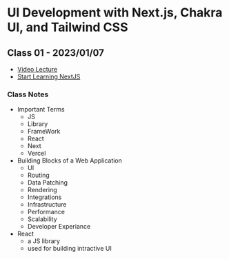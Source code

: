 # UI Development with Next.js, Chakra UI, and Tailwind CSS

## Class 01 - 2023/01/07

- [Video Lecture](https://www.youtube.com/live/h1MrtFRXJwc?feature=share)
- [Start Learning NextJS](https://nextjs.org/learn/foundations/about-nextjs?utm_source=next-site&utm_medium=homepage-cta&utm_campaign=next-website)

### Class Notes

- Important Terms
  - JS
  - Library
  - FrameWork
  - React
  - Next
  - Vercel
- Building Blocks of a Web Application
  - UI
  - Routing
  - Data Patching
  - Rendering
  - Integrations
  - Infrastructure
  - Performance
  - Scalability
  - Developer Experiance
- React
  - a JS library
  - used for building intractive UI
